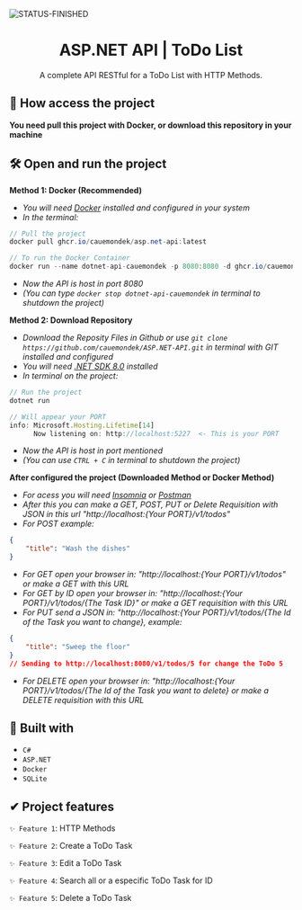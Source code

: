 ![STATUS-FINISHED](https://github.com/cauemondek/movie-website/assets/121320616/26322afa-075d-41b7-b9f1-fec1a11a3e0c)

<h1 align="center">ASP.NET API | ToDo List</h1>
<p align="center">A complete API RESTful for a ToDo List with HTTP Methods.</p>

## 📁 How access the project

**You need pull this project with Docker, or download this repository in your machine**

## 🛠️ Open and run the project

**Method 1: Docker (Recommended)**
- *You will need [Docker](https://www.docker.com/get-started/) installed and configured in your system*
- *In the terminal:*
```cs
// Pull the project
docker pull ghcr.io/cauemondek/asp.net-api:latest

// To run the Docker Container
docker run --name dotnet-api-cauemondek -p 8080:8080 -d ghcr.io/cauemondek/asp.net-api:latest
```
- *Now the API is host in port 8080*
- *(You can type `docker stop dotnet-api-cauemondek` in terminal to shutdown the project)*

**Method 2: Download Repository**

- *Download the Reposity Files in Github or use `git clone https://github.com/cauemondek/ASP.NET-API.git` in terminal with GIT installed and configured*
- *You will need [.NET SDK 8.0](https://dotnet.microsoft.com/pt-br/download/dotnet/8.0) installed*
- *In terminal on the project:*
```js
// Run the project
dotnet run

// Will appear your PORT
info: Microsoft.Hosting.Lifetime[14]
      Now listening on: http://localhost:5227  <- This is your PORT
```
- *Now the API is host in port mentioned*
- *(You can use `CTRL + C` in terminal to shutdown the project)*

**After configured the project (Downloaded Method or Docker Method)**

- *For acess you will need [Insomnia](https://insomnia.rest/download) or [Postman](https://www.postman.com/)*
- *After this you can make a GET, POST, PUT or Delete Requisition with JSON in this url "http://localhost:{Your PORT}/v1/todos"*
- *For POST example:*
```json
{
    "title": "Wash the dishes"
}
```
- *For GET open your browser in: "http://localhost:{Your PORT}/v1/todos" or make a GET  with this URL*
- *For GET by ID open your browser in: "http://localhost:{Your PORT}/v1/todos/{The Task ID}" or make a GET requisition with this URL*
- *For PUT send a JSON in: "http://localhost:{Your PORT}/v1/todos/{The Id of the Task you want to change}, example:*
```json
{
    "title": "Sweep the floor"
}
// Sending to http://localhost:8080/v1/todos/5 for change the ToDo 5
```
- *For DELETE open your browser in: "http://localhost:{Your PORT}/v1/todos/{The Id of the Task you want to delete} or make a DELETE requisition with this URL*

## 🔨 Built with
- ``C#``
- ``ASP.NET``
- ``Docker``
- ``SQLite``

## ✔ Project features

`✨ Feature 1`: HTTP Methods

`✨ Feature 2`: Create a ToDo Task

`✨ Feature 3`: Edit a ToDo Task

`✨ Feature 4`: Search all or a especific ToDo Task for ID

`✨ Feature 5`: Delete a ToDo Task
